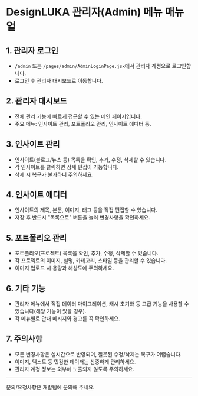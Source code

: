 # DesignLUKA 관리자(Admin) 메뉴 매뉴얼

## 1. 관리자 로그인
- `/admin` 또는 `/pages/admin/AdminLoginPage.jsx`에서 관리자 계정으로 로그인합니다.
- 로그인 후 관리자 대시보드로 이동합니다.

## 2. 관리자 대시보드
- 전체 관리 기능에 빠르게 접근할 수 있는 메인 페이지입니다.
- 주요 메뉴: 인사이트 관리, 포트폴리오 관리, 인사이트 에디터 등.

## 3. 인사이트 관리
- 인사이트(블로그/뉴스 등) 목록을 확인, 추가, 수정, 삭제할 수 있습니다.
- 각 인사이트를 클릭하면 상세 편집이 가능합니다.
- 삭제 시 복구가 불가하니 주의하세요.

## 4. 인사이트 에디터
- 인사이트의 제목, 본문, 이미지, 태그 등을 직접 편집할 수 있습니다.
- 저장 후 반드시 "목록으로" 버튼을 눌러 변경사항을 확인하세요.

## 5. 포트폴리오 관리
- 포트폴리오(프로젝트) 목록을 확인, 추가, 수정, 삭제할 수 있습니다.
- 각 프로젝트의 이미지, 설명, 카테고리, 스타일 등을 관리할 수 있습니다.
- 이미지 업로드 시 용량과 해상도에 주의하세요.

## 6. 기타 기능
- 관리자 메뉴에서 직접 데이터 마이그레이션, 캐시 초기화 등 고급 기능을 사용할 수 있습니다(해당 기능이 있을 경우).
- 각 메뉴별로 안내 메시지와 경고를 꼭 확인하세요.

## 7. 주의사항
- 모든 변경사항은 실시간으로 반영되며, 잘못된 수정/삭제는 복구가 어렵습니다.
- 이미지, 텍스트 등 민감한 데이터는 신중하게 관리하세요.
- 관리자 계정 정보는 외부에 노출되지 않도록 주의하세요.

---

문의/요청사항은 개발팀에 문의해 주세요. 
